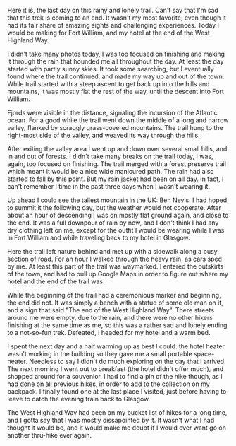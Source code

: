 Here it is, the last day on this rainy and lonely trail. Can't say that I'm sad that this trek is coming to an end. It wasn't my most favorite, even though it had its fair share of amazing sights and challenging experiences. Today I would be making for Fort William, and my hotel at the end of the West Highland Way.

I didn't take many photos today, I was too focused on finishing and making it through the rain that hounded me all throughout the day. At least the day started with partly sunny skies. It took some searching, but I eventually found where the trail continued, and made my way up and out of the town. While trail started with a steep ascent to get back up into the hills and mountains, it was mostly flat the rest of the way, until the descent into Fort William.

Fjords were visible in the distance, signaling the incursion of the Atlantic ocean. For a good while the trail went down the middle of a long and narrow valley, flanked by scraggly grass-covered mountains. The trail hung to the right-most side of the valley, and weaved its way through the hills.

After exiting the valley area I went up and down over several small hills, and in and out of forests. I didn't take many breaks on the trail today, I was, again, too focused on finishing. The trail merged with a forest preserve trail which meant it would be a nice wide manicured path. The rain had also started to fall by this point. But my rain jacket had been on all day. In fact, I can't remember I time in the past three days when I wasn't wearing it.

Up ahead I could see the tallest mountain in the UK: Ben Nevis. I had hoped to summit it the following day, but the weather would not cooperate. After about an hour of descending I was on mostly flat ground again, and close to the end. It was a full downpour of rain by now, and I don't think I had any dry clothing left on me, except for the outfit I would be wearing while I was in Fort William and while traveling back to my hotel in Glasgow.

Here the trail left nature behind and met up with a sidewalk along a busy section of road. For an hour I walked through the heavy rain, as cars sped by me. At least this part of the trail was waymarked. I entered the outskirts of the town, and had to pull up Google Maps in order to figure out where my hotel and the end of the trail was.

While the beginning of the trail had a ceremonious marker and beginning, the end did not. It was simply a bench with a statue of some old man on it, and a sign that said "The end of the West Highland Way". There streets around me were empty, due to the rain, and there were no other hikers finishing at the same time as me, so this was a rather sad and lonely ending to a not-so-fun trek. Defeated, I headed for my hotel and a warm bed.

I spent the next day and a half warming up as best I could: the hotel heater wasn't working in the building so they gave me a small portable space-heater. Needless to say I didn't do much exploring on the day that I arrived. The next morning I went out to breakfast (the hotel didn't offer much), and shopped around for a souvenior. I had to find a pin of the hike though, as I had done on all previous hikes, in order to add to the collection on my backpack. I finally found one at the last place I visited, just before having to leave to catch the evening train back to Glasgow.

The West Highland Way had been on my bucket list of hikes for a long time, and I gotta say that I was mostly dissapointed by it. It wasn't what I had thought it would be, and it would make me doubt if I would ever want go on another thru-hike ever again.